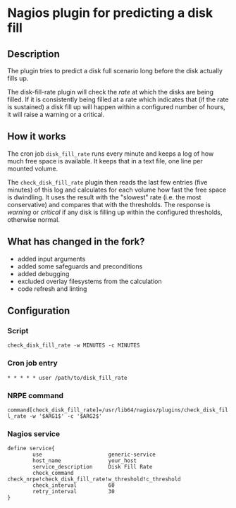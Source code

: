 # Nagios plugin for predicting a disk fill

## Description
The plugin tries to predict a disk full scenario long before the disk actually fills up.

The disk-fill-rate plugin will check the _rate_ at which the
disks are being filled. If it is consistently being filled at a rate
which indicates that (if the rate is sustained) a disk fill up will happen
within a configured number of hours, it will raise a warning or a critical.

## How it works
The cron job `disk_fill_rate` runs every minute and keeps a log of how much free space is available. It keeps that in a text file, one line per mounted volume.

The `check_disk_fill_rate` plugin then reads the last few entries
(five minutes) of this log and calculates for each volume how fast
the free space is dwindling. It uses the result with the "slowest" rate
(i.e. the most conservative) and compares that with the thresholds.
The response is _warning_ or _critical_ if any disk is filling up within the configured thresholds, otherwise normal.

## What has changed in the fork?
- added input arguments
- added some safeguards and preconditions
- added debugging
- excluded overlay filesystems from the calculation
- code refresh and linting

## Configuration
### Script
```check_disk_fill_rate -w MINUTES -c MINUTES```
### Cron job entry
```* * * * * user /path/to/disk_fill_rate```
### NRPE command
```command[check_disk_fill_rate]=/usr/lib64/nagios/plugins/check_disk_fill_rate -w '$ARG1$' -c '$ARG2$'```
### Nagios service
```
define service{
        use                     generic-service
        host_name               your_host
        service_description     Disk Fill Rate
        check_command           check_nrpe!check_disk_fill_rate!w_threshold!c_threshold
        check_interval          60
        retry_interval          30
}
```